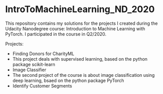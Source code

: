 # IntroToMachineLearning_ND_2020
This repository contains my solutions for the projects I created during the Udacity Nanodegree course: Introduction to Machine Learning with PyTorch. 
I participated in the course in Q2/2020. 

Projects:

- Finding Donors for CharityML
 - This project deals with supervised learning, based on the python package scikit-learn
- Image Classifier
 - The second project of the course is about image classification using deep learning, bsaed on the python package PyTorch
- Identify Customer Segments
